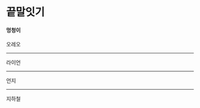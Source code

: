 # 끝말잇기

#### 멍청이

오레오

--------------------

라이언

----------------------------------------

언지

----------------------------------------------

지하철